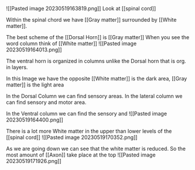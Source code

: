 ![[Pasted image 20230519163819.png]]
Look at [[spinal cord]]

Within the spinal chord we have [[Gray matter]] surrounded by [[White matter]].

The best scheme of the [[Dorsal Horn]] is [[Gray matter]]
When you see the word column think of [[White matter]]
![[Pasted image 20230519164013.png]]


The ventral horn is organized in columns unlike the Dorsal horn that is org. in layers.

In this Image we have the opposite 
[[White matter]] is the dark area, [[Gray matter]] is the light area

In the Dorsal Column we can find sensory areas.
In the lateral column we can find sensory and motor area.

In the Ventral column we can find the sensory and 
![[Pasted image 20230519164400.png]]

There is a lot more White matter in the upper than lower levels of the [[spinal cord]]
![[Pasted image 20230519170352.png]]

As we are going down we can see that the white matter is reduced. So the most amount of [[Axon]] take place at the top
![[Pasted image 20230519171926.png]]